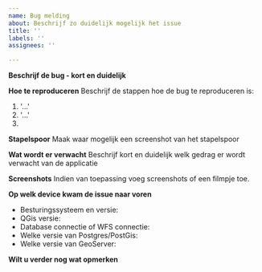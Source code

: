```yaml
---
name: Bug melding
about: Beschrijf zo duidelijk mogelijk het issue
title: ''
labels: ''
assignees: ''

---
```


**Beschrijf de bug - kort en duidelijk**

**Hoe te reproduceren**
Beschrijf de stappen hoe de bug te reproduceren is:
1. '...'
2. '...'
3. 

**Stapelspoor**
Maak waar mogelijk een screenshot van het stapelspoor

**Wat wordt er verwacht**
Beschrijf kort en duidelijk welk gedrag er wordt verwacht van de applicatie

**Screenshots**
Indien van toepassing voeg screenshots of een filmpje toe.

**Op welk device kwam de issue naar voren**
 - Besturingssysteem en versie: 
 - QGis versie:
 - Database connectie of WFS connectie:
 - Welke versie van Postgres/PostGis:
 - Welke versie van GeoServer:

**Wilt u verder nog wat opmerken**
